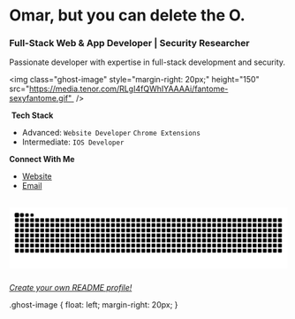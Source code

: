 # Omar, but you can delete the O.
### Full-Stack Web & App Developer | Security Researcher

Passionate developer with expertise in full-stack development and security.

<img class="ghost-image" style="margin-right: 20px;" height="150" src="https://media.tenor.com/RLgI4fQWhIYAAAAi/fantome-sexyfantome.gif"  />

️ **Tech Stack**
- Advanced: `Website Developer` `Chrome Extensions`
- Intermediate: `IOS Developer`

 **Connect With Me**
- [Website](https://marsec.cc)
- [Email](mailto:omar.alhami@outlook.com)

<br clear="both">

<img src="https://raw.githubusercontent.com/only-mar/only-mar/output/snake.svg" alt="Snake animation" />

###

*[Create your own README profile!](https://github-readmegenerator.netlify.app/)*

.ghost-image {
  float: left;
  margin-right: 20px;
}
